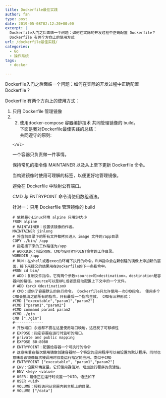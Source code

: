 ```yaml
---
title: Dockerfile最佳实践
author: fan
type: post
date: 2019-05-08T02:12:20+00:00
excerpt: |
  Dockerfile入门之后面临一个问题：如何在实际的开发过程中正确配置 Dockerfile？
  Dockerfile 有两个方向上的使用方式
url: /dockerfile最佳实践/
categories:
  - Go
  - 操作系统
tags:
  - docker

---
```

Dockerfile入门之后面临一个问题：如何在实际的开发过程中正确配置 Dockerfile？
  
Dockerfile 有两个方向上的使用方式：

  1. 只用 Dockerfile 管理镜像
  2. <ol start="2">
      <li>
        使用docker-compose 容器编排技术 共同管理镜像的 build。<br /> 下面是我对Dockerfile最佳实践的总结：<br /> 共同遵守的原则:
      </li>
    </ol>

一个容器只负责做一件事情。
  
保持常见的指令像 MAINTAINER 以及从上至下更新 Dockerfile 命令。
  
当构建镜像时使用可理解的标签，以便更好地管理镜像。
  
避免在 Dockerfile 中映射公有端口。
  
CMD 与 ENTRYPOINT 命令请使用数组语法。
  
针对一：只用 Dockerfile 管理镜像的 build

<pre><code class="language-dockerfile line-numbers"># 依赖最小Linux环境 alpine 只用5M大小
FROM alpine
# MAINTAINER：设置该镜像的作者。
MAINTAINER jinlong
# 将当前目录下的所有文件都拷贝进入 image 文件的/app目录
COPY ./bin/ /app
# 指定接下来的工作路径为/app
# WORKDIR：指定RUN、CMD与ENTRYPOINT命令的工作目录。
WORKDIR /app
# RUN：在shell或者exec的环境下执行的命令。RUN指令会在新创建的镜像上添加新的层面，接下来提交的结果用在Dockerfile的下一条指令中。
#RUN cd bin/
# ADD：复制文件指令。它有两个参数&lt;source&gt;和&lt;destination&gt;。destination是容器内的路径。source可以是URL或者是启动配置上下文中的一个文件。
# ADD 《src》 《destination》
# CMD：提供了容器默认的执行命令。 Dockerfile只允许使用一次CMD指令。 使用多个CMD会抵消之前所有的指令，只有最后一个指令生效。 CMD有三种形式：
#CMD ["executable","param1","param2"]
#CMD ["param1","param2"]
#CMD command param1 param2
#CMD ./gin
CMD ["./gin"]
#-------------
# 开放端口 永远都不要在这里使用端口映射，这违反了可移植性
# EXPOSE：指定容器在运行时监听的端口。
# private and public mapping
# EXPOSE 80:8080
# ENTRYPOINT：配置给容器一个可执行的命令
# 这意味着在每次使用镜像创建容器时一个特定的应用程序可以被设置为默认程序。同时也意味着该镜像每次被调用时仅能运行指定的应用。类似于CMD
# ENTRYPOINT ["executable", "param1","param2"]
# ENV：设置环境变量。它们使用键值对，增加运行程序的灵活性。
# ENV &lt;key&gt; &lt;value&gt;
# USER：镜像正在运行时设置一个UID。语法如下
# USER &lt;uid&gt;
# VOLUME：授权访问从容器内到主机上的目录。
# VOLUME ["/data"]
</code></pre>